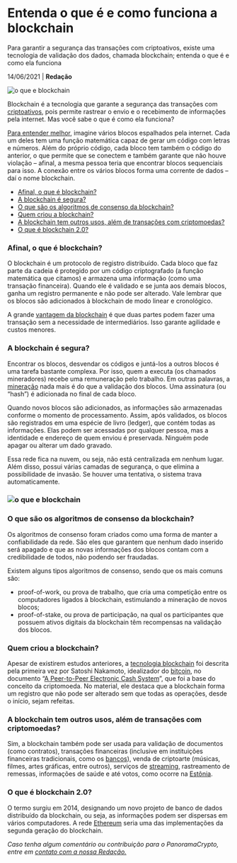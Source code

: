 # Entenda o que é e como funciona a blockchain

Para garantir a segurança das transações com criptoativos, existe uma tecnologia de validação dos dados, chamada blockchain; entenda o que é e como ela funciona

14/06/2021 | **Redação**

![o que e blockchain](https://panoramacrypto.com.br/wp-content/uploads/2021/06/o-que-e-blockchain-690x340.jpg)

  

Blockchain é a tecnologia que garante a segurança das transações com [criptoativos](https://panoramacrypto.com.br/quem-disse-as-frases-abaixo-sobre-as-criptomoedas/), pois permite rastrear o envio e o recebimento de informações pela internet. Mas você sabe o que é como ela funciona?

[Para entender melhor](https://panoramacrypto.com.br/quiz-o-quanto-voce-sabe-da-blockchain/), imagine vários blocos espalhados pela internet. Cada um deles tem uma função matemática capaz de gerar um código com letras e números. Além do próprio código, cada bloco tem também o código do anterior, o que permite que se conectem e também garante que não houve violação – afinal, a mesma pessoa teria que encontrar blocos sequenciais para isso. A conexão entre os vários blocos forma uma corrente de dados – daí o nome blockchain.

- [Afinal, o que é blockchain?](https://panoramacrypto.com.br/entenda-o-que-e-e-como-funciona-a-blockchain/?gclid=CjwKCAjw2bmLBhBREiwAZ6ugo93QLNlBLQfS7gr86In3Fe92k73l6s11mNbyLLqJHWWTtrNbozEDyBoCGU4QAvD_BwE#o-que-e-blockchain)
- [A blockchain é segura?](https://panoramacrypto.com.br/entenda-o-que-e-e-como-funciona-a-blockchain/?gclid=CjwKCAjw2bmLBhBREiwAZ6ugo93QLNlBLQfS7gr86In3Fe92k73l6s11mNbyLLqJHWWTtrNbozEDyBoCGU4QAvD_BwE#blockchain-e-segura)
- [O que são os algoritmos de consenso da blockchain?](https://panoramacrypto.com.br/entenda-o-que-e-e-como-funciona-a-blockchain/?gclid=CjwKCAjw2bmLBhBREiwAZ6ugo93QLNlBLQfS7gr86In3Fe92k73l6s11mNbyLLqJHWWTtrNbozEDyBoCGU4QAvD_BwE#algoritmos-de-consenso)
- [Quem criou a blockchain?](https://panoramacrypto.com.br/entenda-o-que-e-e-como-funciona-a-blockchain/?gclid=CjwKCAjw2bmLBhBREiwAZ6ugo93QLNlBLQfS7gr86In3Fe92k73l6s11mNbyLLqJHWWTtrNbozEDyBoCGU4QAvD_BwE#quem-criou-a-blockchain)
- [A blockchain tem outros usos, além de transações com criptomoedas?](https://panoramacrypto.com.br/entenda-o-que-e-e-como-funciona-a-blockchain/?gclid=CjwKCAjw2bmLBhBREiwAZ6ugo93QLNlBLQfS7gr86In3Fe92k73l6s11mNbyLLqJHWWTtrNbozEDyBoCGU4QAvD_BwE#outros-usos)
- [O que é blockchain 2.0?](https://panoramacrypto.com.br/entenda-o-que-e-e-como-funciona-a-blockchain/?gclid=CjwKCAjw2bmLBhBREiwAZ6ugo93QLNlBLQfS7gr86In3Fe92k73l6s11mNbyLLqJHWWTtrNbozEDyBoCGU4QAvD_BwE#blockchain-20)

### Afinal, o que é blockchain?

O blockchain é um protocolo de registro distribuído. Cada bloco que faz parte da cadeia é protegido por um código criptografado (a função matemática que citamos) e armazena uma informação (como uma transação financeira). Quando ele é validado e se junta aos demais blocos, ganha um registro permanente e não pode ser alterado. Vale lembrar que os blocos são adicionados à blockchain de modo linear e cronológico.

A grande [vantagem da blockchain](https://panoramacrypto.com.br/como-a-industria-farmaceutica-blockchain/) é que duas partes podem fazer uma transação sem a necessidade de intermediários. Isso garante agilidade e custos menores.

### A blockchain é segura?

Encontrar os blocos, desvendar os códigos e juntá-los a outros blocos é uma tarefa bastante complexa. Por isso, quem a executa (os chamados mineradores) recebe uma remuneração pelo trabalho. Em outras palavras, a [mineração](https://panoramacrypto.com.br/vale-a-pena-minerar-criptomoedas/) nada mais é do que a validação dos blocos. Uma assinatura (ou “hash”) é adicionada no final de cada bloco.

Quando novos blocos são adicionados, as informações são armazenadas conforme o momento de processamento. Assim, após validados, os blocos são registrados em uma espécie de livro (ledger), que contém todas as informações. Elas podem ser acessadas por qualquer pessoa, mas a identidade e endereço de quem enviou é preservada. Ninguém pode apagar ou alterar um dado gravado.

Essa rede fica na nuvem, ou seja, não está centralizada em nenhum lugar. Além disso, possui várias camadas de segurança, o que elimina a possibilidade de invasão. Se houver uma tentativa, o sistema trava automaticamente.

### ![o que e blockchain](https://panoramacrypto.com.br/wp-content/uploads/2021/06/blockchain.jpg)

### O que são os algoritmos de consenso da blockchain?

Os algoritmos de consenso foram criados como uma forma de manter a confiabilidade da rede. São eles que garantem que nenhum dado inserido será apagado e que as novas informações dos blocos contam com a credibilidade de todos, não podendo ser fraudadas.

Existem alguns tipos algoritmos de consenso, sendo que os mais comuns são:

- proof-of-work, ou prova de trabalho, que cria uma competição entre os computadores ligados à blockchain, estimulando a mineração de novos blocos;
- proof-of-stake, ou prova de participação, na qual os participantes que possuem ativos digitais da blockchain têm recompensas na validação dos blocos.

### Quem criou a blockchain?

Apesar de existirem estudos anteriores, a [tecnologia blockchain](https://panoramacrypto.com.br/qual-sera-o-futuro-do-bitcoin-confira-12-possiveis-cenarios/) foi descrita pela primeira vez por Satoshi Nakamoto, idealizador do [bitcoin](https://panoramacrypto.com.br/gestoras-estao-entre-as-maiores-detentoras-de-bitcoin-do-mundo/), no documento “[A Peer-to-Peer Electronic Cash System](https://bitcoin.org/bitcoin.pdf)”, que foi a base do conceito da criptomoeda. No material, ele destaca que a blockchain forma um registro que não pode ser alterado sem que todas as operações, desde o início, sejam refeitas.

### A blockchain tem outros usos, além de transações com criptomoedas?

Sim, a blockchain também pode ser usada para validação de documentos (como contratos), transações financeiras (inclusive em instituições financeiras tradicionais, como os [bancos](https://panoramacrypto.com.br/7-possiveis-usos-da-tecnologia-blockchain-pelos-bancos/)), venda de criptoarte (músicas, filmes, artes gráficas, entre outros), serviços de [streaming](https://panoramacrypto.com.br/rede-de-streaming-descentralizada-remunera-produtores-e-espectadores/), rastreamento de remessas, informações de saúde e até votos, como ocorre na [Estônia](https://panoramacrypto.com.br/estonia-um-pais-avesso-a-burocracia-e-com-forte-digitalizacao/).

### O que é blockchain 2.0?

O termo surgiu em 2014, designando um novo projeto de banco de dados distribuído da blockchain, ou seja, as informações podem ser dispersas em vários computadores. A rede [Ethereum](https://panoramacrypto.com.br/ethereum-2-0-promete-blockchain-mais-rapida-e-sustentavel/) seria uma das implementações da segunda geração do blockchain.

*Caso tenha algum comentário ou contribuição para o PanoramaCrypto, entre em [contato com a nossa Redação.](https://panoramacrypto.com.br/contato)*